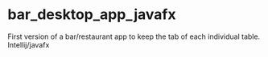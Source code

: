 # bar_desktop_app_javafx
First version of a bar/restaurant app to keep the tab of each individual table. Intellij/javafx
